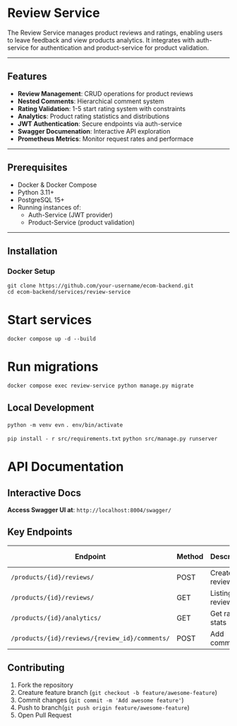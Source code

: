 # Review Service
The Review Service manages product reviews and ratings, enabling users to leave feedback and view products analytics. It integrates with auth-service for authentication and product-service for product validation.

---

## Features
- **Review Management**: CRUD operations for product reviews
- **Nested Comments**: Hierarchical comment system
- **Rating Validation**: 1-5 start rating system with constraints
- **Analytics**: Product rating statistics and distributions
- **JWT Authentication**: Secure endpoints via auth-service
- **Swagger Documenation**: Interactive API exploration
- **Prometheus Metrics**: Monitor request rates and performace

---

## Prerequisites
- Docker & Docker Compose
- Python 3.11+
- PostgreSQL 15+
- Running instances of:
    - Auth-Service (JWT provider)
    - Product-Service (product validation)

---

## Installation

### Docker Setup
```
git clone https://github.com/your-username/ecom-backend.git
cd ecom-backend/services/review-service
```

# Start services
`docker compose up -d --build`

# Run migrations
`docker compose exec review-service python manage.py migrate`

## Local Development
`python -m venv evn`
`. env/bin/activate`

`pip install - r src/requirements.txt`
`python src/manage.py runserver`

# API Documentation

## Interactive Docs

**Access Swagger UI at**: `http://localhost:8004/swagger/`

## Key Endpoints

| Endpoint                                       | Method     | Description       | Auth Required|
|------------------------------------------------|------------|-------------------|--------------|
|`/products/{id}/reviews/`                       | POST       | Create review     | Yes          |
|`/products/{id}/reviews/`                       | GET        | Listing reviews   | No           |
|`/products/{id}/analytics/`                     | GET        | Get rating stats  | No           |
|`/products/{id}/reviews/{review_id}/comments/`  | POST       | Add comment       | Yes          |

## Contributing

1. Fork the repository
2. Creature feature branch (`git checkout -b feature/awesome-feature`)
3. Commit changes (`git commit -m 'Add awesome feature'`)
4. Push to branch(`git push origin feature/awesome-feature`)
5. Open Pull Request

